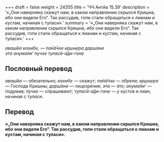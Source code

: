 +++
draft = false
weight = 24355
title = 'ЧЧ Антйа 15.39'
description = '«„Они наверняка скажут нам, в каком направлении скрылся Кришна, ибо они видели Его“. Так рассудив, гопи стали обращаться к лианам и кустам, начиная с туласи».'
summary = '«„Они наверняка скажут нам, в каком направлении скрылся Кришна, ибо они видели Его“. Так рассудив, гопи стали обращаться к лианам и кустам, начиная с туласи».'
+++

_аваш́йа кахибе, — па̄н̃а̄чхе кр̣шн̣ера дарш́ане  
эта анума̄ни’ пучхе туласй-а̄ди-ган̣е_

## Пословный перевод

_аваш́йа_ — обязательно; _кахибе_ — скажут; _па̄н̃а̄чхе_ — обрели; _кр̣шн̣ера_ — Господа Кришны; _дарш́ане_ — лицезрение; _эта_ — это; _анума̄ни’_ — подумав; _пучхе_ — спрашивают; _туласӣ_\-_а̄ди_\-_ган̣е_ — у кустов и лиан, начиная с _туласи_.

## Перевод

**«„Они наверняка скажут нам, в каком направлении скрылся Кришна, ибо они видели Его“. Так рассудив, гопи стали обращаться к лианам и кустам, начиная с туласи».**
